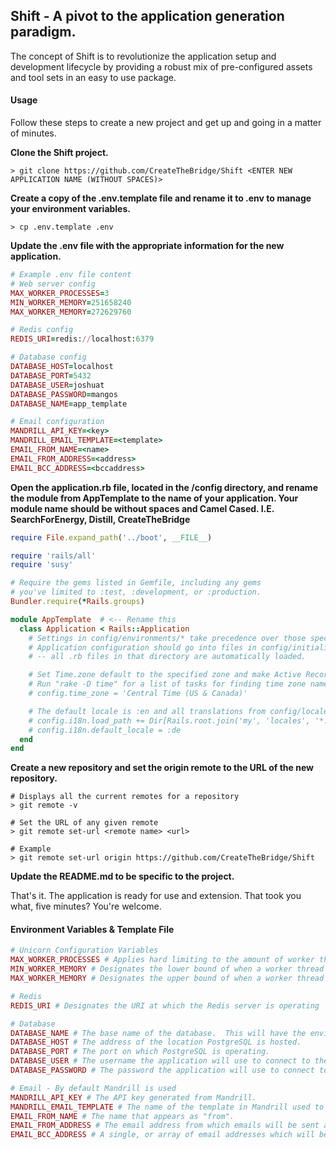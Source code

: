 ## Shift - A pivot to the application generation paradigm.

The concept of Shift is to revolutionize the application setup and development lifecycle by providing a robust mix of pre-configured assets and tool sets in an easy to use package.

#### Usage

Follow these steps to create a new project and get up and going in a matter of minutes.

**Clone the Shift project.**
```
> git clone https://github.com/CreateTheBridge/Shift <ENTER NEW APPLICATION NAME (WITHOUT SPACES)>
```
**Create a copy of the .env.template file and rename it to .env to manage your environment variables.**
```
> cp .env.template .env
```
**Update the .env file with the appropriate information for the new application.**
```ruby
# Example .env file content
# Web server config
MAX_WORKER_PROCESSES=3
MIN_WORKER_MEMORY=251658240
MAX_WORKER_MEMORY=272629760

# Redis config
REDIS_URI=redis://localhost:6379

# Database config
DATABASE_HOST=localhost
DATABASE_PORT=5432
DATABASE_USER=joshuat
DATABASE_PASSWORD=mangos
DATABASE_NAME=app_template

# Email configuration
MANDRILL_API_KEY=<key>
MANDRILL_EMAIL_TEMPLATE=<template>
EMAIL_FROM_NAME=<name>
EMAIL_FROM_ADDRESS=<address>
EMAIL_BCC_ADDRESS=<bccaddress>
```

**Open the application.rb file, located in the /config directory, and rename the module from AppTemplate to the name of your application. Your module name should be without spaces and Camel Cased.  I.E. SearchForEnergy, Distill, CreateTheBridge**
```ruby
require File.expand_path('../boot', __FILE__)

require 'rails/all'
require 'susy'

# Require the gems listed in Gemfile, including any gems
# you've limited to :test, :development, or :production.
Bundler.require(*Rails.groups)

module AppTemplate  # <-- Rename this
  class Application < Rails::Application
    # Settings in config/environments/* take precedence over those specified here.
    # Application configuration should go into files in config/initializers
    # -- all .rb files in that directory are automatically loaded.

    # Set Time.zone default to the specified zone and make Active Record auto-convert to this zone.
    # Run "rake -D time" for a list of tasks for finding time zone names. Default is UTC.
    # config.time_zone = 'Central Time (US & Canada)'

    # The default locale is :en and all translations from config/locales/*.rb,yml are auto loaded.
    # config.i18n.load_path += Dir[Rails.root.join('my', 'locales', '*.{rb,yml}').to_s]
    # config.i18n.default_locale = :de
  end
end
```

**Create a new repository and set the origin remote to the URL of the new repository.**
```
# Displays all the current remotes for a repository
> git remote -v  

# Set the URL of any given remote
> git remote set-url <remote name> <url>

# Example
> git remote set-url origin https://github.com/CreateTheBridge/Shift
```

**Update the README.md to be specific to the project.**

That's it. The application is ready for use and extension.  That took you what, five minutes?  You're welcome.

#### Environment Variables & Template File

```ruby
# Unicorn Configuration Variables
MAX_WORKER_PROCESSES # Applies hard limiting to the amount of worker threads allowed to be spawned by Unicorn.
MIN_WORKER_MEMORY # Designates the lower bound of when a worker thread is eligible for reaping.
MAX_WORKER_MEMORY # Designates the upper bound of when a worker thread is eligible for reaping.

# Redis
REDIS_URI # Designates the URI at which the Redis server is operating

# Database
DATABASE_NAME # The base name of the database.  This will have the environment appended to the end.
DATABASE_HOST # The address of the location PostgreSQL is hosted.
DATABASE_PORT # The port on which PostgreSQL is operating.
DATABASE_USER # The username the application will use to connect to the database.
DATABASE_PASSWORD # The password the application will use to connect to the database

# Email - By default Mandrill is used
MANDRILL_API_KEY # The API key generated from Mandrill.
MANDRILL_EMAIL_TEMPLATE # The name of the template in Mandrill used to send emails.
EMAIL_FROM_NAME # The name that appears as "from".
EMAIL_FROM_ADDRESS # The email address from which emails will be sent and replied to.
EMAIL_BCC_ADDRESS # A single, or array of email addresses which will be blind copied on all transactions.
```
